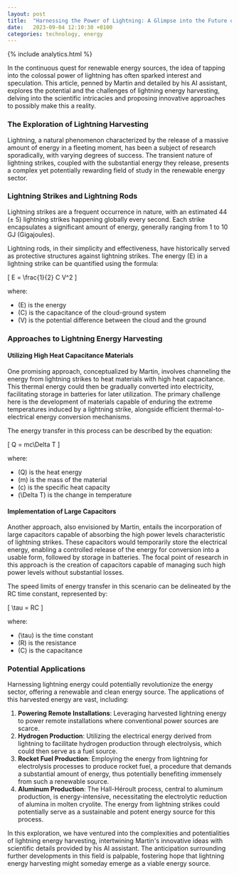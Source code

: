 ```yaml
---
layout: post
title:  "Harnessing the Power of Lightning: A Glimpse into the Future of Energy"
date:   2023-09-04 12:10:30 +0100
categories: technology, energy
---
```


{% include analytics.html %}

In the continuous quest for renewable energy sources, the idea of tapping into the colossal power of lightning has often sparked interest and speculation. This article, penned by Martin and detailed by his AI assistant, explores the potential and the challenges of lightning energy harvesting, delving into the scientific intricacies and proposing innovative approaches to possibly make this a reality.

### The Exploration of Lightning Harvesting

Lightning, a natural phenomenon characterized by the release of a massive amount of energy in a fleeting moment, has been a subject of research sporadically, with varying degrees of success. The transient nature of lightning strikes, coupled with the substantial energy they release, presents a complex yet potentially rewarding field of study in the renewable energy sector.

### Lightning Strikes and Lightning Rods

Lightning strikes are a frequent occurrence in nature, with an estimated 44 (± 5) lightning strikes happening globally every second. Each strike encapsulates a significant amount of energy, generally ranging from 1 to 10 GJ (Gigajoules). 

Lightning rods, in their simplicity and effectiveness, have historically served as protective structures against lightning strikes. The energy \(E\) in a lightning strike can be quantified using the formula:

\[
E = \frac{1}{2} C V^2
\]

where:
- \(E\) is the energy
- \(C\) is the capacitance of the cloud-ground system
- \(V\) is the potential difference between the cloud and the ground

### Approaches to Lightning Energy Harvesting

#### Utilizing High Heat Capacitance Materials

One promising approach, conceptualized by Martin, involves channeling the energy from lightning strikes to heat materials with high heat capacitance. This thermal energy could then be gradually converted into electricity, facilitating storage in batteries for later utilization. The primary challenge here is the development of materials capable of enduring the extreme temperatures induced by a lightning strike, alongside efficient thermal-to-electrical energy conversion mechanisms.

The energy transfer in this process can be described by the equation:

\[
Q = mc\Delta T
\]

where:
- \(Q\) is the heat energy
- \(m\) is the mass of the material
- \(c\) is the specific heat capacity
- \(\Delta T\) is the change in temperature

#### Implementation of Large Capacitors

Another approach, also envisioned by Martin, entails the incorporation of large capacitors capable of absorbing the high power levels characteristic of lightning strikes. These capacitors would temporarily store the electrical energy, enabling a controlled release of the energy for conversion into a usable form, followed by storage in batteries. The focal point of research in this approach is the creation of capacitors capable of managing such high power levels without substantial losses.

The speed limits of energy transfer in this scenario can be delineated by the RC time constant, represented by:

\[
\tau = RC
\]

where:
- \(\tau\) is the time constant
- \(R\) is the resistance
- \(C\) is the capacitance

### Potential Applications

Harnessing lightning energy could potentially revolutionize the energy sector, offering a renewable and clean energy source. The applications of this harvested energy are vast, including:

1. **Powering Remote Installations**: Leveraging harvested lightning energy to power remote installations where conventional power sources are scarce.
2. **Hydrogen Production**: Utilizing the electrical energy derived from lightning to facilitate hydrogen production through electrolysis, which could then serve as a fuel source.
3. **Rocket Fuel Production**: Employing the energy from lightning for electrolysis processes to produce rocket fuel, a procedure that demands a substantial amount of energy, thus potentially benefiting immensely from such a renewable source.
4. **Aluminum Production**: The Hall-Héroult process, central to aluminum production, is energy-intensive, necessitating the electrolytic reduction of alumina in molten cryolite. The energy from lightning strikes could potentially serve as a sustainable and potent energy source for this process.

In this exploration, we have ventured into the complexities and potentialities of lightning energy harvesting, intertwining Martin's innovative ideas with scientific details provided by his AI assistant. The anticipation surrounding further developments in this field is palpable, fostering hope that lightning energy harvesting might someday emerge as a viable energy source.
